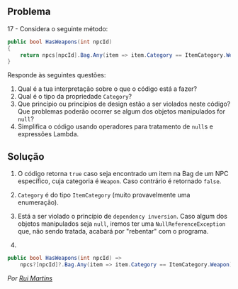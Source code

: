 ## Problema

17 - Considera o seguinte método:

```cs
public bool HasWeapons(int npcId)
{
    return npcs[npcId].Bag.Any(item => item.Category == ItemCategory.Weapon);
}
```

Responde às seguintes questões:

1.  Qual é a tua interpretação sobre o que o código está a fazer?
2.  Qual é o tipo da propriedade `Category`?
3.  Que princípio ou princípios de design estão a ser violados neste código?
    Que problemas poderão ocorrer se algum dos objetos manipulados for `null`?
4.  Simplifica o código usando operadores para tratamento de `null`s e
    expressões Lambda.
	
## Solução

1. O código retorna `true` caso seja encontrado um item na Bag de um NPC específico, 
cuja categoria é `Weapon`. Caso contrário é retornado `false`.

2. `Category` é do tipo `ItemCategory` (muito provavelmente uma enumeração).

3. Está a ser violado o princípio de `dependency inversion`.
Caso algum dos objetos manipulados seja `null`, iremos ter uma `NullReferenceException` que,
não sendo tratada, acabará por "rebentar" com o programa.

4.
```cs
public bool HasWeapons(int npcId) =>
    npcs?[npcId]?.Bag.Any(item => item.Category == ItemCategory.Weapon) ?? false;
```

*Por [Rui Martins](https://github.com/rui-martins)*
